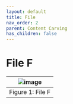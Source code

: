 ```yaml
---
layout: default
title: File
nav_order: 2
parent: Content Carving
has_children: false
---
```

# File F

|![image](../resources/FileF.png)|
|:--:|
|Figure 1: File F|

